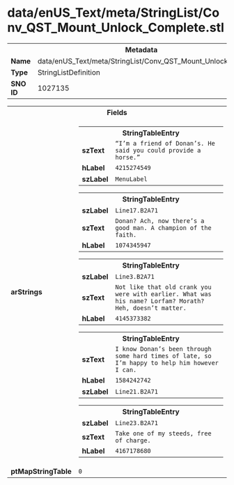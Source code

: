<h1>data/enUS_Text/meta/StringList/Conv_QST_Mount_Unlock_Complete.stl</h1><table><tr><th colspan="100%">Metadata</th></tr><tr><td><b>Name</b></td><td>data/enUS_Text/meta/StringList/Conv_QST_Mount_Unlock_Complete.stl</td></tr><tr><td><b>Type</b></td><td>StringListDefinition</td></tr><tr><td><b>SNO ID</b></td><td>1027135</td></tr></table>

<table><tr><th colspan="100%">Fields</th></tr><tr><td><b>arStrings</b></td><td><table><tr><th colspan="100%">StringTableEntry</th></tr><tr><td><b>szText</b></td><td><code>“I’m a friend of Donan’s. He said you could provide a horse.”</code></td></tr><tr><td><b>hLabel</b></td><td><code>4215274549</code></td></tr><tr><td><b>szLabel</b></td><td><code>MenuLabel</code></td></tr></table>


<table><tr><th colspan="100%">StringTableEntry</th></tr><tr><td><b>szLabel</b></td><td><code>Line17.B2A71</code></td></tr><tr><td><b>szText</b></td><td><code>Donan? Ach, now there’s a good man. A champion of the faith.</code></td></tr><tr><td><b>hLabel</b></td><td><code>1074345947</code></td></tr></table>


<table><tr><th colspan="100%">StringTableEntry</th></tr><tr><td><b>szLabel</b></td><td><code>Line3.B2A71</code></td></tr><tr><td><b>szText</b></td><td><code>Not like that old crank you were with earlier. What was his name? Lorfam? Morath? Heh, doesn’t matter.</code></td></tr><tr><td><b>hLabel</b></td><td><code>4145373382</code></td></tr></table>


<table><tr><th colspan="100%">StringTableEntry</th></tr><tr><td><b>szText</b></td><td><code>I know Donan’s been through some hard times of late, so I’m happy to help him however I can.</code></td></tr><tr><td><b>hLabel</b></td><td><code>1584242742</code></td></tr><tr><td><b>szLabel</b></td><td><code>Line21.B2A71</code></td></tr></table>


<table><tr><th colspan="100%">StringTableEntry</th></tr><tr><td><b>szLabel</b></td><td><code>Line23.B2A71</code></td></tr><tr><td><b>szText</b></td><td><code>Take one of my steeds, free of charge.</code></td></tr><tr><td><b>hLabel</b></td><td><code>4167178680</code></td></tr></table>


</td></tr><tr><td><b>ptMapStringTable</b></td><td><code>0</code></td></tr></table>

